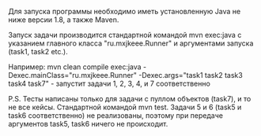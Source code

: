Для запуска программы необходимо иметь установленную Java не ниже версии 1.8, а также Maven.

Запуск задачи производится стандартной командой mvn exec:java с указанием главного класса "ru.mxjkeee.Runner" и аргументами запуска (task1, task2 etc.).

Например:
mvn clean compile exec:java -Dexec.mainClass="ru.mxjkeee.Runner" -Dexec.args="task1 task2 task3 task4 task7" - запустит задачи 1, 2, 3, 4, и 7 соответственно


P.S. Тесты написаны только для задачи с пуллом объектов (task7), и то не все кейсы. Стандартной командой mvn test.
Задачи 5 и 6 (task5 и task6 соответственно) не реализованы, поэтому при передаче аргументов task5, task6 ничего не происходит.
